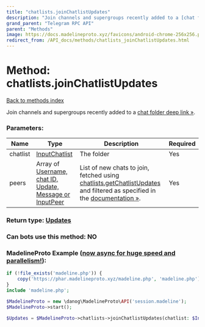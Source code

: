 ```yaml
---
title: "chatlists.joinChatlistUpdates"
description: "Join channels and supergroups recently added to a [chat folder deep link »](https://core.telegram.org/api/links#chat-folder-links)."
grand_parent: "Telegram RPC API"
parent: "Methods"
image: https://docs.madelineproto.xyz/favicons/android-chrome-256x256.png
redirect_from: /API_docs/methods/chatlists_joinChatlistUpdates.html
---
```

# Method: chatlists.joinChatlistUpdates
[Back to methods index](index.html)



Join channels and supergroups recently added to a [chat folder deep link »](https://core.telegram.org/api/links#chat-folder-links).

### Parameters:

| Name     |    Type       | Description | Required |
|----------|---------------|-------------|----------|
|chatlist|[InputChatlist](/API_docs/types/InputChatlist.html) | The folder | Yes|
|peers|Array of [Username, chat ID, Update, Message or InputPeer](/API_docs/types/InputPeer.html) | List of new chats to join, fetched using [chatlists.getChatlistUpdates](../methods/chatlists.getChatlistUpdates.html) and filtered as specified in the [documentation »](https://core.telegram.org/api/folders#shared-folders). | Yes|


### Return type: [Updates](/API_docs/types/Updates.html)

### Can bots use this method: **NO**


### MadelineProto Example ([now async for huge speed and parallelism!](https://docs.madelineproto.xyz/docs/ASYNC.html)):


```php
if (!file_exists('madeline.php')) {
    copy('https://phar.madelineproto.xyz/madeline.php', 'madeline.php');
}
include 'madeline.php';

$MadelineProto = new \danog\MadelineProto\API('session.madeline');
$MadelineProto->start();

$Updates = $MadelineProto->chatlists->joinChatlistUpdates(chatlist: $InputChatlist, peers: [$InputPeer, $InputPeer], );
```

